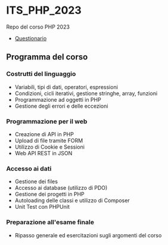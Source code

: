 # ITS_PHP_2023
Repo del corso PHP 2023

* [Questionario](https://docs.google.com/forms/d/e/1FAIpQLSeJ1u5y8NI7qun2bxla57bEfPkTD0-tq9KVT816CU1OVD1Kpg/viewform)

## Programma del corso

### Costrutti del linguaggio           

* Variabili, tipi di dati, operatori, espressioni           
* Condizioni, cicli iterativi, gestione stringhe, array, funzioni           
* Programmazione ad oggetti in PHP           
* Gestione degli errori e delle eccezioni            

### Programmazione per il web           

* Creazione di API in PHP           
* Upload di file tramite FORM           
* Utilizzo di Cookie e Sessioni           
* Web API REST in JSON            

### Accesso ai dati           

* Gestione dei files           
* Accesso ai database (utilizzo di PDO)           
* Gestione dei progetti in PHP           
* Autoloading delle classi e utilizzo di Composer           
* Unit Test con PHPUnit            

### Preparazione all'esame finale           

* Ripasso generale ed esercitazioni sugli argomenti del corso       